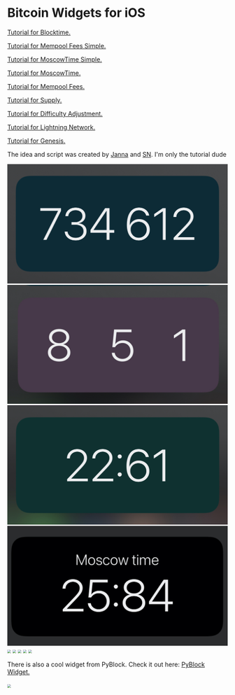 # Bitcoin Widgets for iOS

[Tutorial for Blocktime.](https://github.com/cercatrova21/iOS_widgets/blob/main/Blocktime.md)

[Tutorial for Mempool Fees Simple.](https://github.com/cercatrova21/iOS_widgets/blob/main/Mempool.md)

[Tutorial for MoscowTime Simple.](https://github.com/cercatrova21/iOS_widgets/blob/main/MoscowTime_simple.md)

[Tutorial for MoscowTime.](https://github.com/cercatrova21/iOS_widgets/blob/main/MoscowTime.md)

[Tutorial for Mempool Fees.](https://github.com/cercatrova21/iOS_widgets/blob/main/Mempool.md)

[Tutorial for Supply.](https://github.com/cercatrova21/iOS_widgets/blob/main/Supply.md)

[Tutorial for Difficulty Adjustment.](https://github.com/cercatrova21/iOS_widgets/blob/main/Difficulty.md)

[Tutorial for Lightning Network.](https://github.com/cercatrova21/iOS_widgets/blob/main/LN.md)

[Tutorial for Genesis.](https://github.com/cercatrova21/iOS_widgets/blob/main/Genesis.md)

The idea and script was created by [Janna](https://twitter.com/Janna3257) and [SN](https://twitter.com/__B__T__C__). I'm only the tutorial dude

<img src="/images/blocktime_gap.jpg" style="zoom: 50%;" />

<img src="/images/mempool_simple.jpg" style="zoom: 50%;" />

<img src="/images/moscowtime_simple.jpg" style="zoom: 50%;" />

<img src="/images/moscowtime.jpg" style="zoom: 50%;" />

<img src="/images/mempool.jpg" style="zoom: 50%;" />

<img src="/images/supply.jpg" style="zoom: 50%;" />

<img src="/images/diff.jpg" style="zoom: 50%;" />

<img src="/images/lightning.jpg" style="zoom: 50%;" />

<img src="/images/genesis.jpg" style="zoom: 50%;" />

There is also a cool widget from PyBlock. Check it out here: [PyBlock Widget.](https://curly60e.github.io/pyblock/)

<img src="/images/pyblock.jpg" style="zoom: 50%;" />
